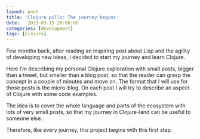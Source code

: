 ```yaml
---
layout: post
title: 'Clojure pills: The journey begins'
date:   2013-03-15 20:00:00
categories: [development]
tags: [Clojure]
---
```


Few months back, after reading an inspiring post about Lisp and the agility of developing new ideas, I decided to start my journey and learn Clojure.

Here I’m describing my personal Clojure exploration with small posts, bigger than a tweet, but smaller than a blog post, so that the reader can grasp the concept in a couple of minutes and move on. The format that I will use for those posts is the micro-blog. On each post I will try to describe an aspect of Clojure with some code examples.

The idea is to cover the whole language and parts of the ecosystem with lots of very small posts, so that my journey in Clojure-land can be useful to someone else.

Therefore, like every journey, this project begins with this first step.
